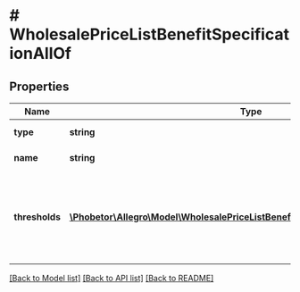 # # WholesalePriceListBenefitSpecificationAllOf

## Properties

Name | Type | Description | Notes
------------ | ------------- | ------------- | -------------
**type** | **string** |  | [optional] [default to 'WHOLESALE_PRICE_LIST']
**name** | **string** | Price list name (visible to you only). |
**thresholds** | [**\Phobetor\Allegro\Model\WholesalePriceListBenefitSpecificationAllOfThresholds[]**](WholesalePriceListBenefitSpecificationAllOfThresholds.md) | List of discount thresholds. A threshold with a higher quantity.lowerBound than another must also have a higher discount.percentage. |

[[Back to Model list]](../../README.md#models) [[Back to API list]](../../README.md#endpoints) [[Back to README]](../../README.md)
